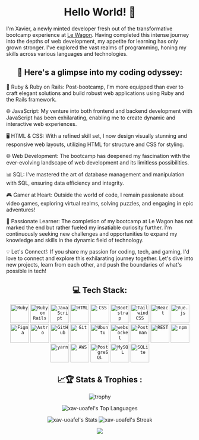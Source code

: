 <div align="center">

# Hello World! 👋


</div>

I'm Xavier, a newly minted developer fresh out of the transformative bootcamp experience at [Le Wagon](https://www.lewagon.com/fr). Having completed this intense journey into the depths of web development, my appetite for learning has only grown stronger. I've explored the vast realms of programming, honing my skills across various languages and technologies.

<div align="center">

## 🚀 Here's a glimpse into my coding odyssey:

</div>

💎 Ruby & Ruby on Rails: Post-bootcamp, I'm more equipped than ever to craft elegant solutions and build robust web applications using Ruby and the Rails framework.

🌐 JavaScript: My venture into both frontend and backend development with JavaScript has been exhilarating, enabling me to create dynamic and interactive web experiences.

🖥️ HTML & CSS: With a refined skill set, I now design visually stunning and responsive web layouts, utilizing HTML for structure and CSS for styling.

🌐 Web Development: The bootcamp has deepened my fascination with the ever-evolving landscape of web development and its limitless possibilities.

📊 SQL: I've mastered the art of database management and manipulation with SQL, ensuring data efficiency and integrity.

🎮 Gamer at Heart: Outside the world of code, I remain passionate about video games, exploring virtual realms, solving puzzles, and engaging in epic adventures!

🌟 Passionate Learner: The completion of my bootcamp at Le Wagon has not marked the end but rather fueled my insatiable curiosity further. I'm continuously seeking new challenges and opportunities to expand my knowledge and skills in the dynamic field of technology.

💡 Let's Connect!: If you share my passion for coding, tech, and gaming, I'd love to connect and explore this exhilarating journey together. Let's dive into new projects, learn from each other, and push the boundaries of what's possible in tech!


<div align="center">
  
## 💻 Tech Stack:

  <code><img width="50" src="https://user-images.githubusercontent.com/25181517/192603745-7d34df9e-7756-4756-a539-6a61badf7a80.png" alt="Ruby" title="Ruby"/></code>
	<code><img width="50" src="https://user-images.githubusercontent.com/25181517/192603748-3ac17112-3653-4257-80da-a57334b11411.png" alt="Ruby on Rails" title="Ruby on Rails"/></code>
  <code><img width="50" src="https://user-images.githubusercontent.com/25181517/117447155-6a868a00-af3d-11eb-9cfe-245df15c9f3f.png" alt="JavaScript" title="JavaScript"/></code>
	<code><img width="50" src="https://user-images.githubusercontent.com/25181517/192158954-f88b5814-d510-4564-b285-dff7d6400dad.png" alt="HTML" title="HTML"/></code>
	<code><img width="50" src="https://user-images.githubusercontent.com/25181517/183898674-75a4a1b1-f960-4ea9-abcb-637170a00a75.png" alt="CSS" title="CSS"/></code>
	<code><img width="50" src="https://user-images.githubusercontent.com/25181517/183898054-b3d693d4-dafb-4808-a509-bab54cf5de34.png" alt="Bootstrap" title="Bootstrap"/></code>
	<code><img width="50" src="https://user-images.githubusercontent.com/25181517/202896760-337261ed-ee92-4979-84c4-d4b829c7355d.png" alt="Tailwind CSS" title="Tailwind CSS"/></code>
	<code><img width="50" src="https://user-images.githubusercontent.com/25181517/183897015-94a058a6-b86e-4e42-a37f-bf92061753e5.png" alt="React" title="React"/></code>
	<code><img width="50" src="https://user-images.githubusercontent.com/25181517/117448124-a2da9800-af3e-11eb-85d2-bd1b69b65603.png" alt="Vue.js" title="Vue.js"/></code>
	<code><img width="50" src="https://user-images.githubusercontent.com/25181517/189715289-df3ee512-6eca-463f-a0f4-c10d94a06b2f.png" alt="Figma" title="Figma"/></code>
	<code><img width="50" src="https://github.com/marwin1991/profile-technology-icons/assets/54946572/397c0300-2e47-464e-81eb-6e991c9255fc" alt="Astro" title="Astro"/></code>
	<code><img width="50" src="https://user-images.githubusercontent.com/25181517/192108374-8da61ba1-99ec-41d7-80b8-fb2f7c0a4948.png" alt="GitHub" title="GitHub"/></code>
	<code><img width="50" src="https://user-images.githubusercontent.com/25181517/192108372-f71d70ac-7ae6-4c0d-8395-51d8870c2ef0.png" alt="Git" title="Git"/></code>
	<code><img width="50" src="https://user-images.githubusercontent.com/25181517/186884153-99edc188-e4aa-4c84-91b0-e2df260ebc33.png" alt="Ubuntu" title="Ubuntu"/></code>
	<code><img width="50" src="https://user-images.githubusercontent.com/25181517/187070862-03888f18-2e63-4332-95fb-3ba4f2708e59.png" alt="websocket" title="websocket"/></code>
	<code><img width="50" src="https://user-images.githubusercontent.com/25181517/192109061-e138ca71-337c-4019-8d42-4792fdaa7128.png" alt="Postman" title="Postman"/></code>
	<code><img width="50" src="https://user-images.githubusercontent.com/25181517/192107858-fe19f043-c502-4009-8c47-476fc89718ad.png" alt="REST" title="REST"/></code>
	<code><img width="50" src="https://user-images.githubusercontent.com/25181517/121401671-49102800-c959-11eb-9f6f-74d49a5e1774.png" alt="npm" title="npm"/></code>
	<code><img width="50" src="https://user-images.githubusercontent.com/25181517/183049794-a3dfaddd-22ee-4ffe-b0b4-549ccd4879f9.png" alt="yarn" title="yarn"/></code>
	<code><img width="50" src="https://user-images.githubusercontent.com/25181517/183896132-54262f2e-6d98-41e3-8888-e40ab5a17326.png" alt="AWS" title="AWS"/></code>
	<code><img width="50" src="https://user-images.githubusercontent.com/25181517/117208740-bfb78400-adf5-11eb-97bb-09072b6bedfc.png" alt="PostgreSQL" title="PostgreSQL"/></code>
	<code><img width="50" src="https://user-images.githubusercontent.com/25181517/183896128-ec99105a-ec1a-4d85-b08b-1aa1620b2046.png" alt="MySQL" title="MySQL"/></code>
	<code><img width="50" src="https://github.com/marwin1991/profile-technology-icons/assets/136815194/82df4543-236b-4e45-9604-5434e3faab17" alt="SQLite" title="SQLite"/></code>
</div>
<div align="center">

## 📈🏆 Stats & Trophies :
  
![trophy](https://github-profile-trophy.vercel.app/?username=Xav-uoafel&rank=-B&theme=darkhub&margin-w=15&margin-h=15&no-frame=true&row=2&column=3)

</div>

<div align="center">

![xav-uoafel's Top Languages](https://github-readme-stats.vercel.app/api/top-langs/?username=xav-uoafel&theme=vision-friendly-dark&show_icons=true&hide_border=true&layout=compact)

</div>
<div align="center">

![xav-uoafel's Stats](https://github-readme-stats.vercel.app/api?username=xav-uoafel&theme=vision-friendly-dark&show_icons=true&hide_border=true&count_private=true)
![xav-uoafel's Streak](https://github-readme-streak-stats.herokuapp.com/?user=xav-uoafel&theme=vision-friendly-dark&hide_border=true)

![](https://komarev.com/ghpvc/?username=Xav-uoafel&label=Visitors&color=grey&style=plastic&base=100)

</div>
